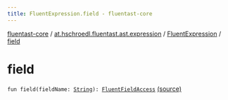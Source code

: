 ```yaml
---
title: FluentExpression.field - fluentast-core
---
```


[fluentast-core](../../index.html) / [at.hschroedl.fluentast.ast.expression](../index.html) / [FluentExpression](index.html) / [field](.)

# field

`fun field(fieldName: `[`String`](https://kotlinlang.org/api/latest/jvm/stdlib/kotlin/-string/index.html)`): `[`FluentFieldAccess`](../-fluent-field-access/index.html) [(source)](http://github.com/hschroedl/fluentast/tree/master/core/at.hschroedl.fluentast/ast/expression/Expression.kt#L17)